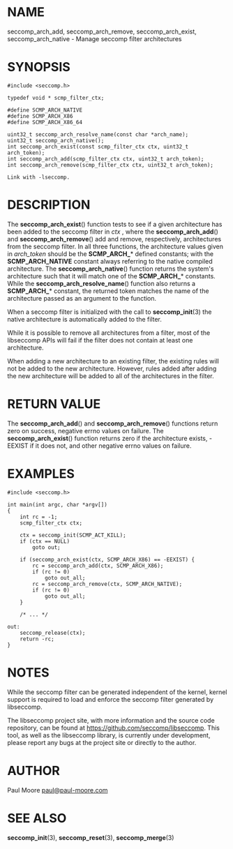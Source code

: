 NAME
====

seccomp_arch_add, seccomp_arch_remove, seccomp_arch_exist,
seccomp_arch_native - Manage seccomp filter architectures

SYNOPSIS
========

    #include <seccomp.h>

    typedef void * scmp_filter_ctx;

    #define SCMP_ARCH_NATIVE
    #define SCMP_ARCH_X86
    #define SCMP_ARCH_X86_64

    uint32_t seccomp_arch_resolve_name(const char *arch_name);
    uint32_t seccomp_arch_native();
    int seccomp_arch_exist(const scmp_filter_ctx ctx, uint32_t arch_token);
    int seccomp_arch_add(scmp_filter_ctx ctx, uint32_t arch_token);
    int seccomp_arch_remove(scmp_filter_ctx ctx, uint32_t arch_token);

    Link with -lseccomp.

DESCRIPTION
===========

The **seccomp_arch_exist**() function tests to see if a given
architecture has been added to the seccomp filter in *ctx* , where the
**seccomp_arch_add**() and **seccomp_arch_remove**() add and remove,
respectively, architectures from the seccomp filter. In all three
functions, the architecture values given in *arch_token* should be the
**SCMP_ARCH_*** defined constants; with the **SCMP_ARCH_NATIVE**
constant always referring to the native compiled architecture. The
**seccomp_arch_native**() function returns the system's architecture
such that it will match one of the **SCMP_ARCH_*** constants. While
the **seccomp_arch_resolve_name**() function also returns a
**SCMP_ARCH_*** constant, the returned token matches the name of the
architecture passed as an argument to the function.

When a seccomp filter is initialized with the call to
**seccomp_init**(3) the native architecture is automatically added to
the filter.

While it is possible to remove all architectures from a filter, most of
the libseccomp APIs will fail if the filter does not contain at least
one architecture.

When adding a new architecture to an existing filter, the existing rules
will not be added to the new architecture. However, rules added after
adding the new architecture will be added to all of the architectures in
the filter.

RETURN VALUE
============

The **seccomp_arch_add**() and **seccomp_arch_remove**() functions
return zero on success, negative errno values on failure. The
**seccomp_arch_exist**() function returns zero if the architecture
exists, -EEXIST if it does not, and other negative errno values on
failure.

EXAMPLES
========

    #include <seccomp.h>

    int main(int argc, char *argv[])
    {
    	int rc = -1;
    	scmp_filter_ctx ctx;

    	ctx = seccomp_init(SCMP_ACT_KILL);
    	if (ctx == NULL)
    		goto out;

    	if (seccomp_arch_exist(ctx, SCMP_ARCH_X86) == -EEXIST) {
    		rc = seccomp_arch_add(ctx, SCMP_ARCH_X86);
    		if (rc != 0)
    			goto out_all;
    		rc = seccomp_arch_remove(ctx, SCMP_ARCH_NATIVE);
    		if (rc != 0)
    			goto out_all;
    	}

    	/* ... */

    out:
    	seccomp_release(ctx);
    	return -rc;
    }

NOTES
=====

While the seccomp filter can be generated independent of the kernel,
kernel support is required to load and enforce the seccomp filter
generated by libseccomp.

The libseccomp project site, with more information and the source code
repository, can be found at https://github.com/seccomp/libseccomp. This
tool, as well as the libseccomp library, is currently under development,
please report any bugs at the project site or directly to the author.

AUTHOR
======

Paul Moore <paul@paul-moore.com>

SEE ALSO
========

**seccomp_init**(3), **seccomp_reset**(3), **seccomp_merge**(3)
